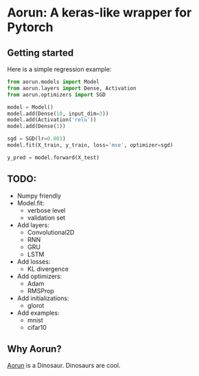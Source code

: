 # Aorun: A keras-like wrapper for Pytorch

## Getting started

Here is a simple regression example:

```python
from aorun.models import Model
from aorun.layers import Dense, Activation
from aorun.optimizers import SGD

model = Model()
model.add(Dense(10, input_dim=3))
model.add(Activation('relu'))
model.add(Dense(1))

sgd = SGD(lr=0.001)
model.fit(X_train, y_train, loss='mse', optimizer=sgd)

y_pred = model.forward(X_test)
```

## TODO:

* Numpy friendly
* Model.fit:
    - verbose level
    - validation set
* Add layers:
    - Convolutional2D
    - RNN
    - GRU
    - LSTM
* Add losses:
    - KL divergence
* Add optimizers:
    - Adam
    - RMSProp
* Add initializations:
    - glorot
* Add examples:
    - mnist
    - cifar10

## Why Aorun?

[Aorun](https://en.wikipedia.org/wiki/Aorun) is a Dinosaur. Dinosaurs are cool.
